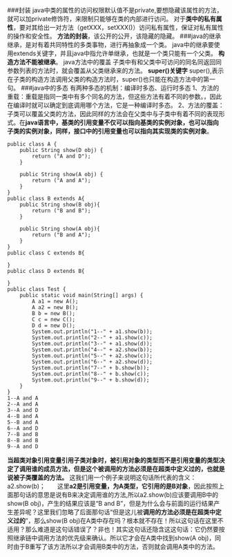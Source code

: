 ###封装
java中类的属性的访问权限默认值不是private,要想隐藏该属性的方法，就可以加private修饰符，来限制只能够在类的内部进行访问。
对于**类中的私有属性**，要对其给出一对方法（getXXX，setXXX()）访问私有属性，保证对私有属性的操作和安全性。
**方法的封装**，该公开的公开，该隐藏的隐藏。
###java的继承
继承，是对有着共同特性的多类事物，进行再抽象成一个类。
java中的继承要使用extends关键字，并且java中指允许单继承，也就是一个类只能有一个父类。
**构造方法不能被继承**。
java方法中的覆盖
子类中有和父类中可访问的同名同返回同参数列表的方法时，就会覆盖从父类继承来的方法。 
**super()关键字**
super(),表示在子类的构造方法调用父类的构造方法时，super()也只能在构造方法中的第一句。
###java中的多态
有两种多态的机制：编译时多态、运行时多态
1、方法的重载：重载是指同一类中有多个同名的方法，但这些方法有着不同的参数。，因此在编译时就可以确定到底调用哪个方法，它是一种编译时多态。
2、方法的覆盖：子类可以覆盖父类的方法，因此同样的方法会在父类中与子类中有着不同的表现形式。在**java语言中，基类的引用变量不仅可以指向基类的实例对象，也可以指向子类的实例对象，同样，接口中的引用变量也可以指向其实现类的实例对象**。
```
public class A {
    public String show(D obj) {
        return ("A and D");
    }

    public String show(A obj) {
        return ("A and A");
    } 
}
public class B extends A{
    public String show(B obj){
        return ("B and B");
    }
    
    public String show(A obj){
        return ("B and A");
    } 
}
public class C extends B{

}
public class D extends B{

}
public class Test {
    public static void main(String[] args) {
        A a1 = new A();
        A a2 = new B();
        B b = new B();
        C c = new C();
        D d = new D();     
        System.out.println("1--" + a1.show(b));
        System.out.println("2--" + a1.show(c));
        System.out.println("3--" + a1.show(d));
        System.out.println("4--" + a2.show(b));
        System.out.println("5--" + a2.show(c));
        System.out.println("6--" + a2.show(d));
        System.out.println("7--" + b.show(b));
        System.out.println("8--" + b.show(c));
        System.out.println("9--" + b.show(d));      
    }
}
1--A and A
2--A and A
3--A and D
4--B and A
5--B and A
6--A and D
7--B and B
8--B and B
9--A and D

```
**当超类对象引用变量引用子类对象时，被引用对象的类型而不是引用变量的类型决定了调用谁的成员方法，但是这个被调用的方法必须是在超类中定义过的，也就是说被子类覆盖的方法。**
这我们用一个例子来说明这句话所代表的含义：a2.show(b)；
      这里**a2是引用变量，为A类型，它引用的是B对象**，因此按照上面那句话的意思是说有B来决定调用谁的方法,所以a2.show(b)应该要调用B中的show(B obj)，产生的结果应该是“B and B”，但是为什么会与前面的运行结果产生差异呢？这里我们忽略了后面那句话“但是这儿被**调用的方法必须是在超类中定义过的**”，那么show(B obj)在A类中存在吗？根本就不存在！所以这句话在这里不适用？那么难道是这句话错误了？非也！其实这句话还隐含这这句话：它仍然要按照继承链中调用方法的优先级来确认。所以它才会在A类中找到show(A obj)，同时由于B重写了该方法所以才会调用B类中的方法，否则就会调用A类中的方法。

